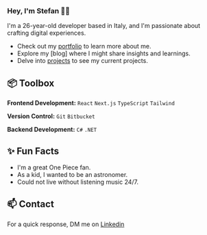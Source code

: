 ### Hey, I'm Stefan 👋🏽
I'm a 26-year-old developer based in Italy, and I'm passionate about crafting digital experiences.

- Check out my [portfolio](https://craescustefangabriel.com) to learn more about me.
- Explore my [blog] where I might share insights and learnings.
- Delve into [projects](https://craescustefangabriel.com/project) to see my current projects.

## 📦 Toolbox
**Frontend Development:** `React` `Next.js` `TypeScript` `Tailwind`

**Version Control:** `Git` `Bitbucket`

**Backend Development:** `C#` `.NET`

## ✨ Fun Facts 

- I'm a great One Piece fan.
- As a kid, I wanted to be an astronomer.
- Could not live without listening music 24/7.

## 📫 Contact

For a quick response, DM me on [Linkedin](https://www.linkedin.com/in/stefan-gabriel-craescu-933643183/)
